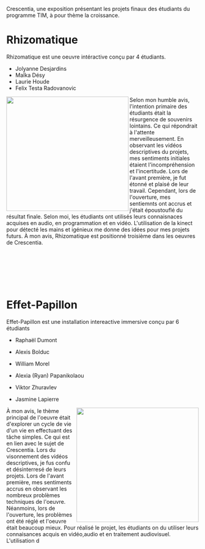 Crescentia, une exposition présentant les projets finaux des étudiants du programme TIM, à pour thème la croissance.

# Rhizomatique
Rhizomatique est une oeuvre intéractive conçu par 4 étudiants.
- Jolyanne Desjardins
- MaÏka Désy
- Laurie Houde
- Felix Testa Radovanovic

<p align="left"> <img align="left" width="320" height="300" src="media/cartel.JPG">
Selon mon humble avis, l'intention primaire des étudiants était la résurgence de souvenirs lointains. Ce qui répondrait à l'attente merveilleusement. En observant les vidéos descriptives du projets, mes sentiments initiales étaient l'incompréhension et l'incertitude. Lors de l'avant première, je fut étonné et plaisé de leur travail. Cependant, lors de l'ouverture, mes sentiemnts ont accrus et j'était époustouflé du résultat finale. Selon moi, les étudiants ont utilisés leurs connaisnaces acquises en audio, en programmation et en vidéo. L'utilisation de la kinect pour détecté les mains et igénieux me donne des idées pour mes projets futurs. À mon avis, Rhizomatique est positionné troisième dans les oeuvres de Crescentia.


<br><br><br><br><br>

# Effet-Papillon
Effet-Papillon est une installation intereactive immersive conçu par 6 étudiants

- Raphaël Dumont
- Alexis Bolduc
- William Morel
- Alexia (Ryan) Papanikolaou
- Viktor Zhuravlev
- Jasmine Lapierre

  <p align="left"> <img align="right" width="320" height="300" src="media/cartel.JPG">
 À mon avis, le thème principal de l'oeuvre était d'explorer un cycle de vie d'un vie en effectuant des tâche simples. Ce qui est en lien avec le sujet de Crescentia. Lors du visonnement des vidéos descriptives, je fus confu et désinterresé de leurs projets. Lors de l'avant première, mes sentiments accrus en observant les nombreux problèmes techniques de l'oeuvre. Néanmoins, lors de l'ouverture, les problèmes ont été réglé et l'oeuvre était beaucoup mieux. Pour réalisé le projet, les étudiants on du utiliser leurs connaisances acquis en vidéo,audio et en traitement audiovisuel. L'utilisation d


   





